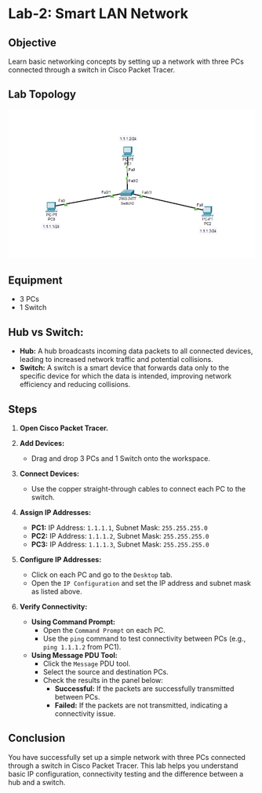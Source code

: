 # Lab-2: Smart LAN Network

## Objective
Learn basic networking concepts by setting up a network with three PCs connected through a switch in Cisco Packet Tracer.

## Lab Topology
![Lab-2](Lab-2.png) 

## Equipment
- 3 PCs
- 1 Switch

## **Hub vs Switch:**
  - **Hub:** A hub broadcasts incoming data packets to all connected devices, leading to increased network traffic and potential collisions.
  - **Switch:** A switch is a smart device that forwards data only to the specific device for which the data is intended, improving network efficiency and reducing collisions.

## Steps

1. **Open Cisco Packet Tracer.**

2. **Add Devices:**
   - Drag and drop 3 PCs and 1 Switch onto the workspace.

3. **Connect Devices:**
   - Use the copper straight-through cables to connect each PC to the switch.

4. **Assign IP Addresses:**
   - **PC1:** IP Address: `1.1.1.1`, Subnet Mask: `255.255.255.0`
   - **PC2:** IP Address: `1.1.1.2`, Subnet Mask: `255.255.255.0`
   - **PC3:** IP Address: `1.1.1.3`, Subnet Mask: `255.255.255.0`

5. **Configure IP Addresses:**
   - Click on each PC and go to the `Desktop` tab.
   - Open the `IP Configuration` and set the IP address and subnet mask as listed above.

6. **Verify Connectivity:**
   - **Using Command Prompt:**
     - Open the `Command Prompt` on each PC.
     - Use the `ping` command to test connectivity between PCs (e.g., `ping 1.1.1.2` from PC1).
   - **Using Message PDU Tool:**
     - Click the `Message` PDU tool.
     - Select the source and destination PCs.
     - Check the results in the panel below:
         - **Successful:** If the packets are successfully transmitted between PCs.
         - **Failed:** If the packets are not transmitted, indicating a connectivity issue.

## Conclusion
You have successfully set up a simple network with three PCs connected through a switch in Cisco Packet Tracer. 
This lab helps you understand basic IP configuration, connectivity testing and the difference between a hub and a switch.
